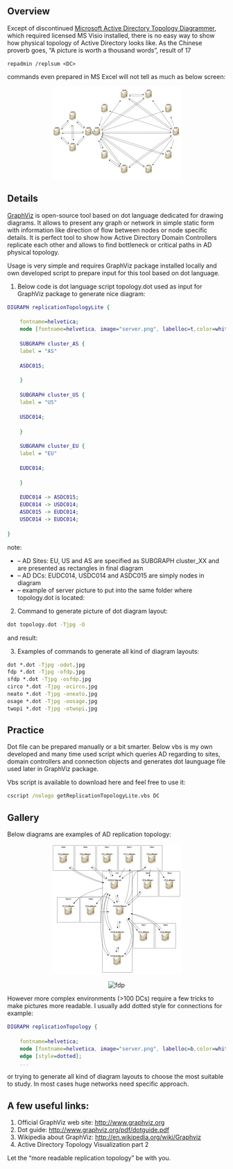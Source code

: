 ## Overview

Except of discontinued [Microsoft Active Directory Topology Diagrammer](http://www.microsoft.com/en-us/download/details.aspx?id=13380), which required licensed MS Visio installed, there is no easy way to show how physical topology of Active Directory looks like. As the Chinese proverb goes, “A picture is worth a thousand words”, result of 17
```
repadmin /replsum <DC>
```
commands even prepared in MS Excel will not tell as much as below screen:
<p align="center">
   <img src="/pics/circo-300x214.jpg" alt="circo"/>
</p>

## Details

[GraphViz](http://www.graphviz.org/) is open-source tool based on dot language dedicated for drawing diagrams. It allows to present any graph or network in simple static form with information like direction of flow between nodes or node specific details. It is perfect tool to show how Active Directory Domain Controllers replicate each other and allows to find bottleneck or critical paths in AD physical topology.

Usage is very simple and requires GraphViz package installed locally and own developed script to prepare input for this tool based on dot language.

1. Below code is dot language script topology.dot used as input for GraphViz package to generate nice diagram:
```dot
DIGRAPH replicationTopologyLite {
 
    fontname=helvetica;
    node [fontname=helvetica, image="server.png", labelloc=t,color=white];
 
    SUBGRAPH cluster_AS {
    label = "AS"
 
    ASDC015;
 
    }
 
    SUBGRAPH cluster_US {
    label = "US"
 
    USDC014;
 
    }
 
    SUBGRAPH cluster_EU {
    label = "EU"
 
    EUDC014;
 
    }
 
    EUDC014 -> ASDC015;
    EUDC014 -> USDC014;
    ASDC015 -> EUDC014;
    USDC014 -> EUDC014;
 
}
```
note:
* – AD Sites: EU, US and AS are specified as SUBGRAPH cluster_XX and are presented as rectangles in final diagram
* – AD DCs: EUDC014, USDC014 and ASDC015 are simply nodes in diagram
* – example of server picture to put into the same folder where topology.dot is located:
[](/pics/server.png)

2. Command to generate picture of dot diagram layout:
```cmd
dot topology.dot -Tjpg -O
```
and result:
[](/pics/dot-211x300.jpg)

3. Examples of commands to generate all kind of diagram layouts:
``` cmd
dot *.dot -Tjpg -odot.jpg
fdp *.dot -Tjpg -ofdp.jpg
sfdp *.dot -Tjpg -osfdp.jpg
circo *.dot -Tjpg -ocirco.jpg
neato *.dot -Tjpg -oneato.jpg
osage *.dot -Tjpg -oosage.jpg
twopi *.dot -Tjpg -otwopi.jpg
```

## Practice

Dot file can be prepared manually or a bit smarter. Below vbs is my own developed and many time used script which queries AD regarding to sites, domain controllers and connection objects and generates dot launguage file used later in GraphViz package.

Vbs script is available to download here and feel free to use it:
```cmd
cscript /nologo getReplicationTopologyLite.vbs DC
```

## Gallery

Below diagrams are examples of AD replication topology:
<p align="center">
   <img src="/pics/dot2-300x300.jpg" alt="dot"/>
</p>

<p align="center">
   <img src="/pics/fdp1-203x300" alt="fdp"/>
</p>

However more complex environments (>100 DCs) require a few tricks to make pictures more readable. I usually add dotted style for connections for example:
```dot
DIGRAPH replicationTopology {
 
    fontname=helvetica;
    node [fontname=helvetica, image="server.png", labelloc=b,color=white];
    edge [style=dotted];
    ...
```
or trying to generate all kind of diagram layouts to choose the most suitable to study. In most cases huge networks need specific approach.

## A few useful links:

1. Official GraphViz web site: http://www.graphviz.org
2. Dot guide: http://www.graphviz.org/pdf/dotguide.pdf
3. Wikipedia about GraphViz: http://en.wikipedia.org/wiki/Graphviz
4. Active Directory Topology Visualization part 2

Let the “more readable replication topology” be with you.
